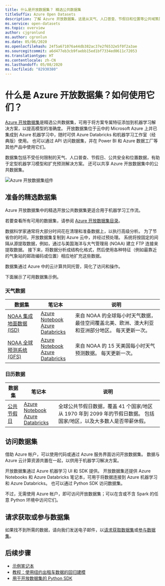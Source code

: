 ```yaml
---
title: 什么是开放数据集？ 精选公共数据集
titleSuffix: Azure Open Datasets
description: 了解 Azure 开放数据集，这是从天气、人口普查、节假日和位置等公共域策展的数据集，用于扩充预测解决方案。
ms.service: open-datasets
ms.topic: overview
author: cjgronlund
ms.author: cgronlun
ms.date: 05/06/2020
ms.openlocfilehash: 24f5a671076a44db382ac37e2f6532e5f0f2a3ae
ms.sourcegitcommit: a6d477eb3cb9faebb15ed1bf7334ed0611c72053
ms.translationtype: HT
ms.contentlocale: zh-CN
ms.lasthandoff: 05/08/2020
ms.locfileid: "82930380"
---
```

# <a name="what-are-azure-open-datasets-and-how-can-you-use-them"></a>什么是 Azure 开放数据集？如何使用它们？

[Azure 开放数据集](https://azure.microsoft.com/services/open-datasets/)是精选公共数据集，可用于将方案专属特征添加到机器学习解决方案，以提高模型的准确度。 开放数据集位于云中的 Microsoft Azure 上并已集成到 Azure 机器学习中，随时可供 Azure Databricks 和机器学习工作室（经典版）使用。 也可以通过 API 访问数据集，并在 Power BI 和 Azure 数据工厂等其他产品中使用它们。

数据集包括不受任何限制的天气、人口普查、节假日、公共安全和位置数据，有助于定型机器学习模型和扩充预测解决方案。 还可以共享 Azure 开放数据集中的公共数据集。 

![Azure 开放数据集组件](./media/overview-what-are-open-datasets/open-datasets-components.png)

## <a name="curated-prepared-datasets"></a>准备的精选数据集
Azure 开放数据集中的精选开放公共数据集更适合用于机器学习工作流。 

若要查看所有可用的数据集，请参阅 [Azure 开放数据集目录](https://azure.microsoft.com/services/open-datasets/catalog/)。

数据科学家通常将大部分时间花在清理和准备数据上，以执行高级分析。 为了节省你的时间，开放数据集复制到 Azure 云中，并经过预处理。 系统将按固定的间隔从源提取数据，例如，通过与美国海洋与大气管理局 (NOAA) 建立 FTP 连接来提取数据。 接下来，将数据分析成结构化格式，然后使用各种特征（例如最靠近的气象站的邮政编码或位置）相应地扩充这些数据。

数据集通过 Azure 中的云计算共同托管，简化了访问和操作。  

下面展示了可用数据集示例。 

### <a name="weather-data"></a>天气数据
 
|数据集         | 笔记本     | 说明                                    |
|----------------|---------------|------------------------------------------------|
|[NOAA 集成地面数据 (ISD)](https://azure.microsoft.com/services/open-datasets/catalog/noaa-integrated-surface-data/) | [Azure Notebook](https://azure.microsoft.com/services/open-datasets/catalog/noaa-integrated-surface-data/?tab=data-access#AzureNotebooks) <br> [Azure Databricks](https://azure.microsoft.com/services/open-datasets/catalog/noaa-integrated-surface-data/?tab=data-access#AzureDatabricks) | 来自 NOAA 的全球每小时天气数据，最佳空间覆盖北美、欧洲、澳大利亚和亚洲部分地区。 每天更新一次。 |
|[NOAA 全球预测系统 (GFS)](https://azure.microsoft.com/services/open-datasets/catalog/noaa-global-forecast-system/) | [Azure Notebook](https://azure.microsoft.com/services/open-datasets/catalog/noaa-global-forecast-system/?tab=data-access#AzureNotebooks) <br> [Azure Databricks](https://azure.microsoft.com/services/open-datasets/catalog/noaa-global-forecast-system/?tab=data-access#AzureDatabricks) | 来自 NOAA 的 15 天美国每小时天气预测数据。 每天更新一次。 |

### <a name="calendar-data"></a>日历数据

|数据集         | 笔记本     | 说明                                    |
|----------------|---------------|------------------------------------------------|
|[公共节假日](https://azure.microsoft.com/services/open-datasets/catalog/public-holidays/) | [Azure Notebook](https://azure.microsoft.com/services/open-datasets/catalog/public-holidays/?tab=data-access#AzureNotebooks) <br> [Azure Databricks](https://azure.microsoft.com/services/open-datasets/catalog/public-holidays/?tab=data-access#AzureDatabricks) | 全球公共节假日数据，覆盖 41 个国家/地区从 1970 年到 2099 年的节假日数据。 包括国家/地区，以及大多数人是否带薪休假。 |

## <a name="access-to-datasets"></a>访问数据集  
借助 Azure 帐户，可以使用代码或通过 Azure 服务界面访问开放数据集。 数据与 Azure 云计算资源共置在一起，以供用于机器学习解决方案。  

开放数据集通过 Azure 机器学习 UI 和 SDK 提供。 开放数据集还提供 Azure Notebooks 和 Azure Databricks 笔记本，可用于将数据连接到 Azure 机器学习和 Azure Databricks。 也可以通过 Python SDK 访问数据集。 

不过，无需使用 Azure 帐户，即可访问开放数据集；可以在含或不含 Spark 的任意 Python 环境中访问它们。

## <a name="request-or-contribute-datasets"></a>请求获取或参与数据集

如果找不到所需的数据，请向我们发送电子邮件，以[请求获取数据集](mailto:aod@microsoft.com?Subject=Request%20dataset%3A%20%3Creplace%20with%20dataset%20name%3E&Body=%0AYour%20name%20and%20institution%3A%20%0A%0ADataset%20name%3A%0A%20%0ADataset%20description%3A%20%0A%3Cfill%20in%20a%20brief%20description%20and%20share%20any%20web%20links%20of%20the%20dataset%3E%20%0A%0ADataset%20size%3A%20%0A%3Chow%20much%20space%20does%20the%20dataset%20need%20today%20and%20how%20much%20is%20it%20expected%20to%20grow%20each%20year%3E%20%0A%0ADataset%20file%20formats%3A%20%0A%3Ccurrent%20dataset%20file%20formats%2C%20and%20optionally%2C%20any%20formats%20that%20the%20dataset%20must%20be%20transformed%20to%20for%20easy%20access%3E%0A%0ALicense%3A%20%0A%3Cwhat%20is%20the%20license%20or%20terms%20and%20conditions%20governing%20the%20distribution%20of%20this%20dataset%3E%0A%0AUse%20cases%3A%20%0A%3CExplain%20some%20common%20use%20of%20the%20dataset.%20E.g.%20weather%20dataset%20can%20be%20useful%20in%20demand%20forecasting%20and%20predictive%20maintenance%20scenarios%3E%20%0A%0AAny%20additional%20information%20you%20want%20us%20to%20know%3A%0A)或[参与数据集](mailto:aod@microsoft.com?Subject=Contribute%20dataset%3A%20%3Creplace%20with%20dataset%20name%3E&Body=%0AYour%20name%20and%20institution%3A%20%0A%0ADataset%20name%3A%0A%20%0ADataset%20description%3A%20%0A%3Cfill%20in%20a%20brief%20description%20and%20share%20any%20web%20links%20of%20the%20dataset%3E%20%0A%0ADataset%20size%3A%20%0A%3Chow%20much%20space%20does%20the%20dataset%20need%20today%20and%20how%20much%20is%20it%20expected%20to%20grow%20each%20year%3E%20%0A%0ADataset%20file%20formats%3A%20%0A%3Ccurrent%20dataset%20file%20formats%2C%20and%20optionally%2C%20any%20formats%20that%20the%20dataset%20must%20be%20transformed%20to%20for%20easy%20access%3E%0A%0ALicense%3A%20%0A%3Cwhat%20is%20the%20license%20or%20terms%20and%20conditions%20governing%20the%20distribution%20of%20this%20dataset%3E%0A%0AUse%20cases%3A%20%0A%3CExplain%20some%20common%20use%20of%20the%20dataset.%20E.g.%20weather%20dataset%20can%20be%20useful%20in%20demand%20forecasting%20and%20predictive%20maintenance%20scenarios%3E%20%0A%0AAny%20additional%20information%20you%20want%20us%20to%20know%3A%0A)。 

## <a name="next-steps"></a>后续步骤
* [示例笔记本](samples.md)
* [教程：使用纽约出租车数据的回归建模](/azure/machine-learning/tutorial-auto-train-models?context=azure/open-datasets/context/open-datasets-context)
* [用于开放数据集的 Python SDK](/python/api/azureml-opendatasets/?view=azure-ml-py)

